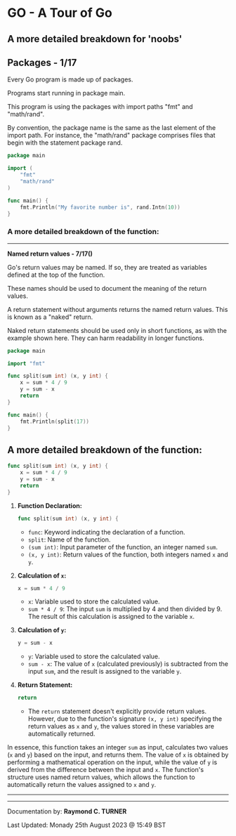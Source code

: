 # GO - A Tour of Go
## A more detailed breakdown for 'noobs' 

## Packages - 1/17

Every Go program is made up of packages.

Programs start running in package main.

This program is using the packages with import paths "fmt" and "math/rand".

By convention, the package name is the same as the last element of the import path. For instance, the "math/rand" package comprises files that begin with the statement package rand.

```go
package main

import (
	"fmt"
	"math/rand"
)

func main() {
	fmt.Println("My favorite number is", rand.Intn(10))
}
```

### A more detailed breakdown of the function:





---

**Named return values - 7/17()**

Go's return values may be named. If so, they are treated as variables defined at the top of the function.

These names should be used to document the meaning of the return values.

A return statement without arguments returns the named return values. This is known as a "naked" return.

Naked return statements should be used only in short functions, as with the example shown here. They can harm readability in longer functions.

```go
package main

import "fmt"

func split(sum int) (x, y int) {
	x = sum * 4 / 9
	y = sum - x
	return
}

func main() {
	fmt.Println(split(17))
}

```

## A more detailed breakdown of the function:

```go
func split(sum int) (x, y int) {
    x = sum * 4 / 9
    y = sum - x
    return
}
```

1. **Function Declaration:**
   ```go
   func split(sum int) (x, y int) {
   ```
   - `func`: Keyword indicating the declaration of a function.
   - `split`: Name of the function.
   - `(sum int)`: Input parameter of the function, an integer named `sum`.
   - `(x, y int)`: Return values of the function, both integers named `x` and `y`.

2. **Calculation of `x`:**
   ```go
   x = sum * 4 / 9
   ```
   - `x`: Variable used to store the calculated value.
   - `sum * 4 / 9`: The input `sum` is multiplied by 4 and then divided by 9. The result of this calculation is assigned to the variable `x`.

3. **Calculation of `y`:**
   ```go
   y = sum - x
   ```
   - `y`: Variable used to store the calculated value.
   - `sum - x`: The value of `x` (calculated previously) is subtracted from the input `sum`, and the result is assigned to the variable `y`.

4. **Return Statement:**
   ```go
   return
   ```
   - The `return` statement doesn't explicitly provide return values. However, due to the function's signature `(x, y int)` specifying the return values as `x` and `y`, the values stored in these variables are automatically returned.

In essence, this function takes an integer `sum` as input, calculates two values (`x` and `y`) based on the input, and returns them. The value of `x` is obtained by performing a mathematical operation on the input, while the value of `y` is derived from the difference between the input and `x`. The function's structure uses named return values, which allows the function to automatically return the values assigned to `x` and `y`.

---






---

Documentation by: **Raymond C. TURNER**

Last Updated: Monady 25th August 2023 @ 15:49 BST